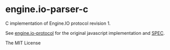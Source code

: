 engine.io-parser-c
==================

C implementation of Engine.IO protocol revision 1.

See [engine.io-protocol](https://github.com/LearnBoost/engine.io-protocol) for the original javascript implementation and [SPEC](https://github.com/LearnBoost/engine.io-client/blob/master/SPEC.md).



The MIT License